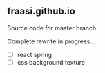## fraasi.github.io

Source code for master branch.

Complete rewrite in progress...

* [ ] react spring
* [ ] css background texture
